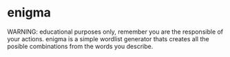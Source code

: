 # enigma
WARNING: educational purposes only, remember you are the responsible of your actions.
enigma is a simple wordlist generator thats creates all the posible combinations from the words you describe.
